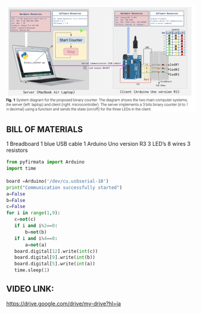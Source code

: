 ![](https://github.com/AleksandarDzudzevic/Unit_2/blob/main/Arduino%20task%20text.png)
## BILL OF MATERIALS
1 Breadboard
1 blue USB cable
1 Arduino Uno version R3
3 LED’s 
8 wires
3 resistors 
```.py
from pyfirmata import Arduino
import time

board =Arduino('/dev/cu.usbserial-10')
print("Communication successfully started")
a=False
b=False
c=False
for i in range(1,9):
   c=not(c)
   if i and i%2==0:
       b=not(b)
   if i and i%4==0:
       a=not(a)
   board.digital[12].write(int(c))
   board.digital[9].write(int(b))
   board.digital[5].write(int(a))
   time.sleep(1)
```
## VIDEO LINK:
https://drive.google.com/drive/my-drive?hl=ja
